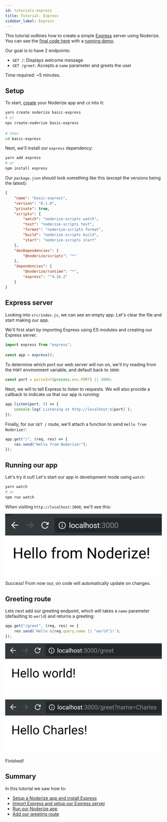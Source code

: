 ```yaml
---
id: tutorials-express
title: Tutorial: Express
sidebar_label: Express
---
```


This tutorial outlines how to create a simple [Express](https://expressjs.com/) server using Noderize. You can see the [final code here](https://github.com/Cretezy/Noderize/tree/master/examples/basic-express) with a [running demo](https://noderize-basic-express.herokuapp.com).

Our goal is to have 2 endpoints:

* `GET /`: Displays welcome message
* `GET /greet`: Accepts a `name` parameter and greets the user

Time required: ~5 minutes.

## Setup

To start, [create](create.md) your Noderize app and `cd` into it:

```bash
yarn create noderize basic-express
# or
npx create-noderize basic-express

# then
cd basic-express
```

Next, we'll install our `express` dependency:

```bash
yarn add express
# or
npm install express
```

Our `package.json` should look something like this (except the versions being the latest):

```json
{
	"name": "basic-express",
	"version": "0.1.0",
	"private": true,
	"scripts": {
		"watch": "noderize-scripts watch",
		"test": "noderize-scripts test",
		"format": "noderize-scripts format",
		"build": "noderize-scripts build",
		"start": "noderize-scripts start"
	},
	"devDependencies": {
		"@noderize/scripts": "*"
	},
	"dependencies": {
		"@noderize/runtime": "*",
		"express": "^4.16.2"
	}
}
```

## Express server

Looking into `src/index.js`, we can see an empty app. Let's clear the file and start making our app.

We'll first start by importing Express using ES modules and creating our Express server.

```js
import express from "express";

const app = express();
```

To determine which port our web server will run on, we'll try reading from the `PORT` environment variable, and default back to `3000`:

```js
const port = parseInt(process.env.PORT) || 3000;
```

Next, we will to tell Express to listen to requests. We will also provide a callback to indicate us that our app is running:

```js
app.listen(port, () => {
	console.log(`Listening at http://localhost:${port}`);
});
```

Finally, for our `GET /` route, we'll attach a function to send `Hello from Noderize!`:

```js
app.get("/", (req, res) => {
	res.send("Hello from Noderize!");
});
```

## Running our app

Let's try it out! Let's start our app in development mode using `watch`:

```bash
yarn watch
# or
npm run watch
```

When visiting `http://localhost:3000`, we'll see this:

![](/img/docs/tutorials-express-1.png)

Success! From now our, on code will automatically update on changes.

## Greeting route

Lets next add our greeting endpoint, which will takes a `name` parameter (defaulting to `world`) and returns a greeting:

```js
app.get("/greet", (req, res) => {
	res.send(`Hello ${req.query.name || "world"}!`);
});
```

![](/img/docs/tutorials-express-2.png)

![](/img/docs/tutorials-express-3.png)

Finished!

## Summary

In this tutorial we saw how to:

* [Setup a Noderize app and install Express](#setup)
* [Import Express and setup our Express server](#express-server)
* [Run our Noderize app](#running-our-app)
* [Add our greeting route](#greeting-route)
